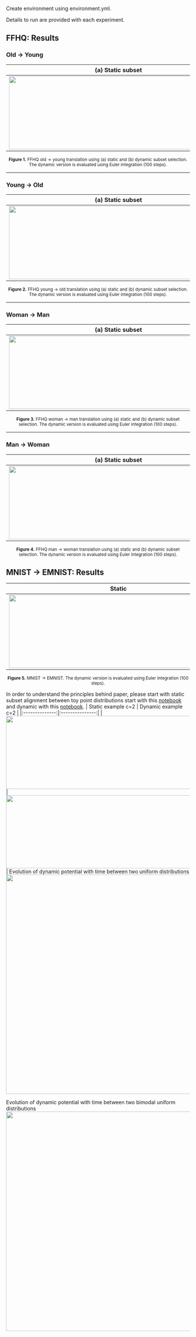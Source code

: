 Create environment using environment.yml.

Details to run are provided with each experiment.

## FFHQ: Results

### Old → Young

| (a) Static subset | (b) Dynamic subset (Euler 100 steps) |
|:--:|:--:|
| <img src="images/ADULT_YOUNG_static.png" style="width:600px; height:200px; object-fit:contain;"/> | <img src="images/ADULT_YOUNG_dynamic_ode.png" style="width:600px; height:200px; object-fit:contain;"/> |

<p align="center">
  <sub><b>Figure 1.</b> FFHQ old → young translation using (a) static and (b) dynamic subset selection. The dynamic version is evaluated using Euler integration (100 steps).</sub>
</p>

---

### Young → Old

| (a) Static subset | (b) Dynamic subset (Euler 100 steps) |
|:--:|:--:|
| <img src="images/YOUNG_ADULT_static.png" style="width:600px; height:200px; object-fit:contain;"/> | <img src="images/YOUNG_ADULT_dynamic_ode.png" style="width:600px; height:200px; object-fit:contain;"/> |

<p align="center">
  <sub><b>Figure 2.</b> FFHQ young → old translation using (a) static and (b) dynamic subset selection. The dynamic version is evaluated using Euler integration (100 steps).</sub>
</p>

---

### Woman → Man

| (a) Static subset | (b) Dynamic subset (Euler 100 steps) |
|:--:|:--:|
| <img src="images/WOMAN_MAN_static.png" style="width:600px; height:200px; object-fit:contain;"/> | <img src="images/WOMAN_MAN_dynamic_ode.png" style="width:600px; height:200px; object-fit:contain;"/> |

<p align="center">
  <sub><b>Figure 3.</b> FFHQ woman → man translation using (a) static and (b) dynamic subset selection. The dynamic version is evaluated using Euler integration (100 steps).</sub>
</p>

---

### Man → Woman

| (a) Static subset | (b) Dynamic subset (Euler 100 steps) |
|:--:|:--:|
| <img src="images/MAN_WOMAN_static.png" style="width:600px; height:200px; object-fit:contain;"/> | <img src="images/MAN_WOMAN_dynamic_ode.png" style="width:600px; height:200px; object-fit:contain;"/> |

<p align="center">
  <sub><b>Figure 4.</b> FFHQ man → woman translation using (a) static and (b) dynamic subset selection. The dynamic version is evaluated using Euler integration (100 steps).</sub>
</p>

## MNIST → EMNIST: Results
| Static | Dynamic |
|:--------------:|:---------------:|
| <img src="images/MNIST_EMNIST_static_.png" style="width:600px; height:200px; object-fit:contain;"/> | <img src="images/MNIST_EMNIST_dynamic_ode.png" style="width:600px; height:200px; object-fit:contain;"/> |
<p align="center">
  <sub><b>Figure 5.</b> MNIST → EMNIST. The dynamic version is evaluated using Euler integration (100 steps).</sub>
</p>

In order to understand the principles behind paper, please start with static subset alignment between toy point distributions start with this [notebook](static_subsetting_toy.ipynb) and dynamic with this [notebook](dynamic-subsetting-toy1.ipynb).
| Static example c=2 | Dynamic example c=2 |
|:--------------:|:---------------:|
| <img src="images/squares_c2_potential.png" style="width:600px; height:200px; object-fit:contain;"/> | <img src="images/squares_c2_potential_t1.png" style="width:600px; height:200px; object-fit:contain;"/> |
Evolution of dynamic potential with time between two uniform distributions
<img src="images/d_squaresc2_transition.png" style="width:600px; object-fit:contain;"/>


Evolution of dynamic potential with time between two bimodal uniform distributions
<img src="images/ds_diamonds_transistions.png" style="width:600px; object-fit:contain;"/>



